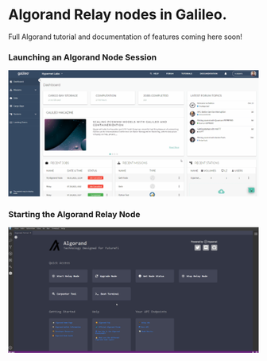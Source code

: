 # Algorand Relay nodes in Galileo. 

Full Algorand tutorial and documentation of features coming here soon!

### Launching an Algorand Node Session

![Lauching an Algorand Session](images/algorand/algorand_launch.gif)

### Starting the Algorand Relay Node

![Starting the Algorand Node](images/algorand/algorand_node_start.gif)